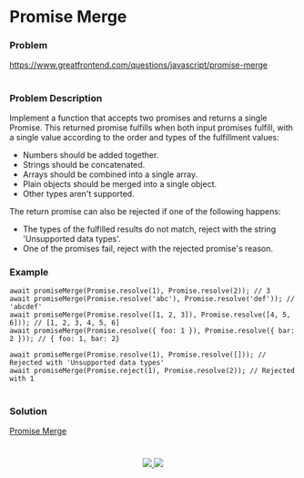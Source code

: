 # Promise Merge

### Problem

https://www.greatfrontend.com/questions/javascript/promise-merge

#

### Problem Description

Implement a function that accepts two promises and returns a single Promise. This returned promise fulfills when both input promises fulfill, with a single value according to the order and types of the fulfillment values:

- Numbers should be added together.
- Strings should be concatenated.
- Arrays should be combined into a single array.
- Plain objects should be merged into a single object.
- Other types aren't supported.

The return promise can also be rejected if one of the following happens:

- The types of the fulfilled results do not match, reject with the string 'Unsupported data types'.
- One of the promises fail, reject with the rejected promise's reason.

### Example

```
await promiseMerge(Promise.resolve(1), Promise.resolve(2)); // 3
await promiseMerge(Promise.resolve('abc'), Promise.resolve('def')); // 'abcdef'
await promiseMerge(Promise.resolve([1, 2, 3]), Promise.resolve([4, 5, 6])); // [1, 2, 3, 4, 5, 6]
await promiseMerge(Promise.resolve({ foo: 1 }), Promise.resolve({ bar: 2 })); // { foo: 1, bar: 2}

await promiseMerge(Promise.resolve(1), Promise.resolve([])); // Rejected with 'Unsupported data types'
await promiseMerge(Promise.reject(1), Promise.resolve(2)); // Rejected with 1

```

#

### Solution

[Promise Merge](./promiseMerge.js)

#

<p align="center">
	<a href="https://github.com/ghoshsuman845" alt="Github" title="github">
       <img src="https://img.shields.io/badge/Followe_Me_For_More_Useful_Repos-15k?style=for-the-badge&color=2088FF&logo=github&logoColor=fff"/>
    </a>
    <a href="https://github.com/ghoshsuman845/ghoshsuman845" alt="Github Stars" title="Star Mark Repo">
        <img src="https://img.shields.io/badge/Shower_stars_if_you_like_my_repos-15k?style=for-the-badge&color=ffd000&logo=apachespark&logoColor=black"/>
    </a>
</p>
